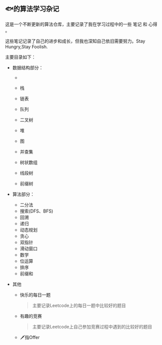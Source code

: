 ## 🐟的算法学习杂记

这是一个不断更新的算法仓库，主要记录了我在学习过程中的一些 笔记 和 心得 。

这些笔记记录了自己的进步和成长，但我也深知自己依旧需要努力。Stay Hungry,Stay Foolish.

主要目录如下：

- 数据结构部分：

  - 

    [字符串]: https://github.com/mikeyu925/DataStructure-Algorithm/blob/master/%E5%AD%97%E7%AC%A6%E4%B8%B2.md

    

  - 栈

  - 链表

  - 队列

  - 二叉树

  - 堆

  - 图

  - 并查集

  - 树状数组

  - 线段树

  - 前缀树

- 算法部分：

  - 二分法
  - 搜索(DFS、BFS)
  - 回溯
  - 递归
  - 动态规划
  - 贪心
  - 双指针
  - 滑动窗口
  - 数学
  - 位运算
  - 排序
  - 前缀和

- 其他

  - 快乐的每日一题

    > 主要记录Leetcode上的每日一题中比较好的题目

  - 有趣的竞赛

    > 主要记录Leetcode上自己参加竞赛过程中遇到的比较好的题目

  - 🗡指Offer

